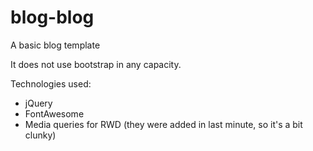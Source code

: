 # blog-blog
A basic blog template

It does not use bootstrap in any capacity. 

Technologies used:
* jQuery
* FontAwesome
* Media queries for RWD (they were added in last minute, so it's a bit clunky)
